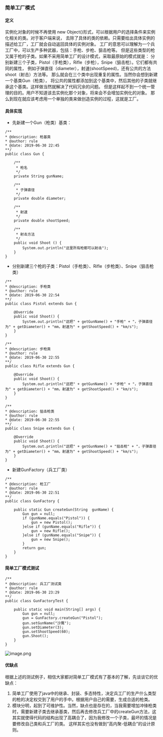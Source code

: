 ### 简单工厂模式

#### 定义
实例化对象的时候不再使用 new Object()形式，可以根据用户的选择条件来实例化相关的类。对于客户端来说，
去除了具体的类的依赖。只需要给出具体实例的描述给工厂，工厂就会自动返回具体的实例对象。
工厂的意思可以理解为一个兵工厂中，可以生产多种武器，包括：手枪、步枪、狙击枪等。
但是这些类型的枪又属于枪的子类。如果不采用简单工厂的设计模式，采取最原始的模式就是：
分别新建三个子类，Pistol（手枪类），Rifle（步枪），Snipe（狙击枪）。它们都有共同的属性，
例如子弹直径（diameter），射速(shootSpeed)，还有公共的方法shoot（射击）方法等。
那么就会在三个类中出现重复的属性。当然你会想到新建一个基类Gun（枪类），
将公共的属性都添加到这个基类中，然后其他的子类就继承这个基类。这样做当然就解决了代码冗余的问题。
但是这样起不到一个统一管理的目的。用户不知道该去实例化那个对象，将来会不会增加实例化的对象。
那么到现在就应该考虑用一个单独的类来做创造实例的过程，这就是工厂。

#### 具体实现
- 先新建一个Gun（枪类）基类：

```
/**
* @description: 枪基类
* @author: rule
* @date: 2019-06-30 22:45
**/
public class Gun {

    /**
     * 枪名
     */
    private String gunName;

    /**
     * 子弹直径
     */
    private double diameter;

    /**
     * 射速
     */
    private double shootSpeed;

    /**
     * 射击方法
     */
    public void Shoot () {
        System.out.println("这里所有枪都可以射击");
    }
}
```
- 分别新建三个枪的子类：Pistol（手枪类）、Rifle（步枪类）、Snipe（狙击枪类）

```
/**
* @description: 手枪类
* @author: rule
* @date: 2019-06-30 22:54
**/
public class Pistol extends Gun {

    @Override
    public void Shoot() {
        System.out.println("这把" + getGunName() + "手枪" + "，子弹直径为" + getDiameter() + "mm，射速为" + getShootSpeed() + "km/s");
    }
}
```

```
/**
* @description: 步枪类
* @author: rule
* @date: 2019-06-30 22:55
**/
public class Rifle extends Gun {

    @Override
    public void Shoot() {
        System.out.println("这把" + getGunName() + "步枪" + "，子弹直径为" + getDiameter() + "mm，射速为" + getShootSpeed() + "km/s");
    }
}
```

```
/**
* @description: 狙击枪类
* @author: rule
* @date: 2019-06-30 22:55
**/
public class Snipe extends Gun {

    @Override
    public void Shoot() {
        System.out.println("这把" + getGunName() + "狙击枪" + "，子弹直径为" + getDiameter() + "mm，射速为" + getShootSpeed() + "km/s");
    }
}
```

- 新建GunFactory（兵工厂类）

```
/**
* @description: 枪工厂
* @author: rule
* @date: 2019-06-30 22:51
**/
public class GunFactory {

    public static Gun createGun(String  gunName) {
        Gun gun = null;
        if (gunName.equals("Pistol")) {
            gun = new Pistol();
        }else if (gunName.equals("Rifle")) {
            gun = new Rifle();
        }else if (gunName.equals("Snipe")) {
            gun = new Snipe();
        }
        return gun;
    }
}
```
 
 #### 简单工厂模式测试
 
```
/**
* @description: 兵工厂测试类
* @author: rule
* @date: 2019-06-30 23:29
**/
public class GunFactoryTest {

    public static void main(String[] args) {
        Gun gun = null;
        gun = GunFactory.createGun("Pistol");
        gun.setGunName("沙鹰");
        gun.setDiameter(3);
        gun.setShootSpeed(60);
        gun.Shoot();
    }
}
```
![image.png](https://i.loli.net/2021/02/12/bwmcH6NEuTnUfAo.png)

#### 优缺点
根据上述的测试例子，相信大家都对简单工厂模式有了基本的了解，先谈谈它的优缺点：
1. 简单工厂使用了java中的继承、封装、多态特性，决定兵工厂的生产什么类型的枪的决定权交到了用户的手中。根据用户自己的需要，生成合适的枪类。
2. 模块分明，起到了可维护性。当然，缺点也是存在的，当我需要增加冲锋枪类时，需要新建子类去继承基类，然后再去修改兵工厂中的createGun方法，这其实就使得代码的结构出现了高耦合了，因为我修改一个子类，最坏的情况是要修改自己类和兵工厂的类。
这样其实也没有做到“高内聚-低耦合”的设计原则。
